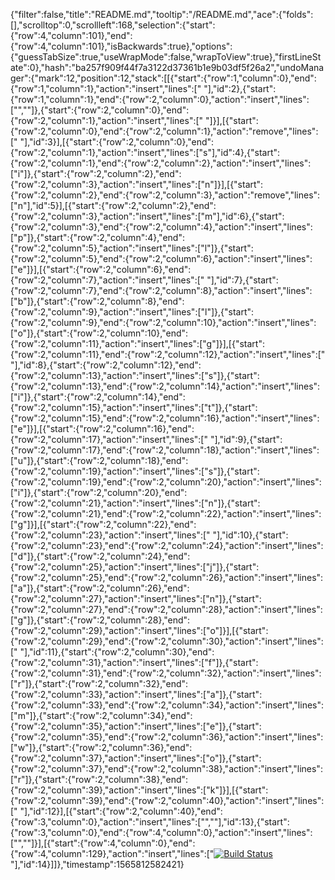 {"filter":false,"title":"README.md","tooltip":"/README.md","ace":{"folds":[],"scrolltop":0,"scrollleft":168,"selection":{"start":{"row":4,"column":101},"end":{"row":4,"column":101},"isBackwards":true},"options":{"guessTabSize":true,"useWrapMode":false,"wrapToView":true},"firstLineState":0},"hash":"ba257f909f44f7a3122d37361b1e9b03df5f26a2","undoManager":{"mark":12,"position":12,"stack":[[{"start":{"row":1,"column":0},"end":{"row":1,"column":1},"action":"insert","lines":[" "],"id":2},{"start":{"row":1,"column":1},"end":{"row":2,"column":0},"action":"insert","lines":["",""]},{"start":{"row":2,"column":0},"end":{"row":2,"column":1},"action":"insert","lines":[" "]}],[{"start":{"row":2,"column":0},"end":{"row":2,"column":1},"action":"remove","lines":[" "],"id":3}],[{"start":{"row":2,"column":0},"end":{"row":2,"column":1},"action":"insert","lines":["s"],"id":4},{"start":{"row":2,"column":1},"end":{"row":2,"column":2},"action":"insert","lines":["i"]},{"start":{"row":2,"column":2},"end":{"row":2,"column":3},"action":"insert","lines":["n"]}],[{"start":{"row":2,"column":2},"end":{"row":2,"column":3},"action":"remove","lines":["n"],"id":5}],[{"start":{"row":2,"column":2},"end":{"row":2,"column":3},"action":"insert","lines":["m"],"id":6},{"start":{"row":2,"column":3},"end":{"row":2,"column":4},"action":"insert","lines":["p"]},{"start":{"row":2,"column":4},"end":{"row":2,"column":5},"action":"insert","lines":["l"]},{"start":{"row":2,"column":5},"end":{"row":2,"column":6},"action":"insert","lines":["e"]}],[{"start":{"row":2,"column":6},"end":{"row":2,"column":7},"action":"insert","lines":[" "],"id":7},{"start":{"row":2,"column":7},"end":{"row":2,"column":8},"action":"insert","lines":["b"]},{"start":{"row":2,"column":8},"end":{"row":2,"column":9},"action":"insert","lines":["l"]},{"start":{"row":2,"column":9},"end":{"row":2,"column":10},"action":"insert","lines":["o"]},{"start":{"row":2,"column":10},"end":{"row":2,"column":11},"action":"insert","lines":["g"]}],[{"start":{"row":2,"column":11},"end":{"row":2,"column":12},"action":"insert","lines":[" "],"id":8},{"start":{"row":2,"column":12},"end":{"row":2,"column":13},"action":"insert","lines":["s"]},{"start":{"row":2,"column":13},"end":{"row":2,"column":14},"action":"insert","lines":["i"]},{"start":{"row":2,"column":14},"end":{"row":2,"column":15},"action":"insert","lines":["t"]},{"start":{"row":2,"column":15},"end":{"row":2,"column":16},"action":"insert","lines":["e"]}],[{"start":{"row":2,"column":16},"end":{"row":2,"column":17},"action":"insert","lines":[" "],"id":9},{"start":{"row":2,"column":17},"end":{"row":2,"column":18},"action":"insert","lines":["u"]},{"start":{"row":2,"column":18},"end":{"row":2,"column":19},"action":"insert","lines":["s"]},{"start":{"row":2,"column":19},"end":{"row":2,"column":20},"action":"insert","lines":["i"]},{"start":{"row":2,"column":20},"end":{"row":2,"column":21},"action":"insert","lines":["n"]},{"start":{"row":2,"column":21},"end":{"row":2,"column":22},"action":"insert","lines":["g"]}],[{"start":{"row":2,"column":22},"end":{"row":2,"column":23},"action":"insert","lines":[" "],"id":10},{"start":{"row":2,"column":23},"end":{"row":2,"column":24},"action":"insert","lines":["d"]},{"start":{"row":2,"column":24},"end":{"row":2,"column":25},"action":"insert","lines":["j"]},{"start":{"row":2,"column":25},"end":{"row":2,"column":26},"action":"insert","lines":["a"]},{"start":{"row":2,"column":26},"end":{"row":2,"column":27},"action":"insert","lines":["n"]},{"start":{"row":2,"column":27},"end":{"row":2,"column":28},"action":"insert","lines":["g"]},{"start":{"row":2,"column":28},"end":{"row":2,"column":29},"action":"insert","lines":["o"]}],[{"start":{"row":2,"column":29},"end":{"row":2,"column":30},"action":"insert","lines":[" "],"id":11},{"start":{"row":2,"column":30},"end":{"row":2,"column":31},"action":"insert","lines":["f"]},{"start":{"row":2,"column":31},"end":{"row":2,"column":32},"action":"insert","lines":["r"]},{"start":{"row":2,"column":32},"end":{"row":2,"column":33},"action":"insert","lines":["a"]},{"start":{"row":2,"column":33},"end":{"row":2,"column":34},"action":"insert","lines":["m"]},{"start":{"row":2,"column":34},"end":{"row":2,"column":35},"action":"insert","lines":["e"]},{"start":{"row":2,"column":35},"end":{"row":2,"column":36},"action":"insert","lines":["w"]},{"start":{"row":2,"column":36},"end":{"row":2,"column":37},"action":"insert","lines":["o"]},{"start":{"row":2,"column":37},"end":{"row":2,"column":38},"action":"insert","lines":["r"]},{"start":{"row":2,"column":38},"end":{"row":2,"column":39},"action":"insert","lines":["k"]}],[{"start":{"row":2,"column":39},"end":{"row":2,"column":40},"action":"insert","lines":[" "],"id":12}],[{"start":{"row":2,"column":40},"end":{"row":3,"column":0},"action":"insert","lines":["",""],"id":13},{"start":{"row":3,"column":0},"end":{"row":4,"column":0},"action":"insert","lines":["",""]}],[{"start":{"row":4,"column":0},"end":{"row":4,"column":129},"action":"insert","lines":["[![Build Status](https://travis-ci.org/colmcallan/django-blog-.svg?branch=master)](https://travis-ci.org/colmcallan/django-blog-)"],"id":14}]]},"timestamp":1565812582421}